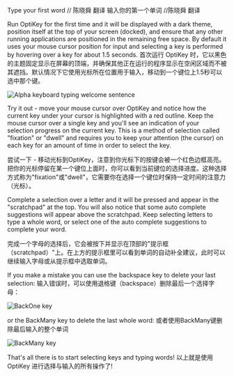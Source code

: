 Type your first word // 陈晓舜 翻译
输入你的第一个单词 //陈晓舜 翻译


Run OptiKey for the first time and it will be displayed with a dark theme, position itself at the top of your screen (docked), and ensure that any other running applications are positioned in the remaining free space. By default it uses your mouse cursor position for input and selecting a key is performed by hovering over a key for about 1.5 seconds.
首次运行 OptiKey 时，它以黑色的主题固定显示在屏幕的顶端，并确保其他正在运行的程序显示在空闲区域而不被其遮挡。默认情况下它使用光标所在位置用于输入，移动到一个键位上1.5秒可以选中那个键。

![Alpha keyboard typing welcome sentence](https://github.com/JuliusSweetland/OptiKey/blob/gh-pages/images/Keyboard_Alpha_Typing_Welcome_Sentence.png)


Try it out - move your mouse cursor over OptiKey and notice how the current key under your cursor is highlighted with a red outline. Keep the mouse cursor over a single key and you'll see an indication of your selection progress on the current key. This is a method of selection called "fixation" or "dwell" and requires you to keep your attention (the cursor) on each key for an amount of time in order to select the key.

尝试一下 - 移动光标到OptiKey，注意到你光标下的按键会被一个红色边框高亮。把你的光标停留在某一个键位上面时，你可以看到当前键位的选择进度。这种选择方式称为"fixation"或"dwell"，它需要你在选择一个键位时保持一定时间的注意力（光标）。

Complete a selection over a letter and it will be pressed and appear in the "scratchpad" at the top. You will also notice that some auto complete suggestions will appear above the scratchpad. Keep selecting letters to type a whole word, or select one of the auto complete suggestions to complete your word.

完成一个字母的选择后，它会被按下并显示在顶部的"提示框（scratchpad）"上。在上方的提示框里可以看到单词的自动补全建议，此时可以继续输入字母或从提示框中选取单词。

If you make a mistake you can use the backspace key to delete your last selection:
输入错误时，可以使用退格键（backspace）删除最后一个选择字母：

![BackOne key](https://github.com/JuliusSweetland/OptiKey/blob/gh-pages/images/Key_BackOne_Up.png)




or the BackMany key to delete the last whole word:
或者使用BackMany键删除最后输入的整个单词

![BackMany key](https://github.com/JuliusSweetland/OptiKey/blob/gh-pages/images/Key_BackMany_Up.png) 

That's all there is to start selecting keys and typing words!
以上就是使用 OptiKey 进行选择与输入的所有操作了!